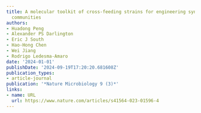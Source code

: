 ```yaml
---
title: A molecular toolkit of cross-feeding strains for engineering synthetic yeast
  communities
authors:
- Huadong Peng
- Alexander PS Darlington
- Eric J South
- Hao-Hong Chen
- Wei Jiang
- Rodrigo Ledesma-Amaro
date: '2024-01-01'
publishDate: '2024-09-19T17:20:20.681608Z'
publication_types:
- article-journal
publication: '*Nature Microbiology 9 (3)*'
links:
- name: URL
  url: https://www.nature.com/articles/s41564-023-01596-4
---
```

